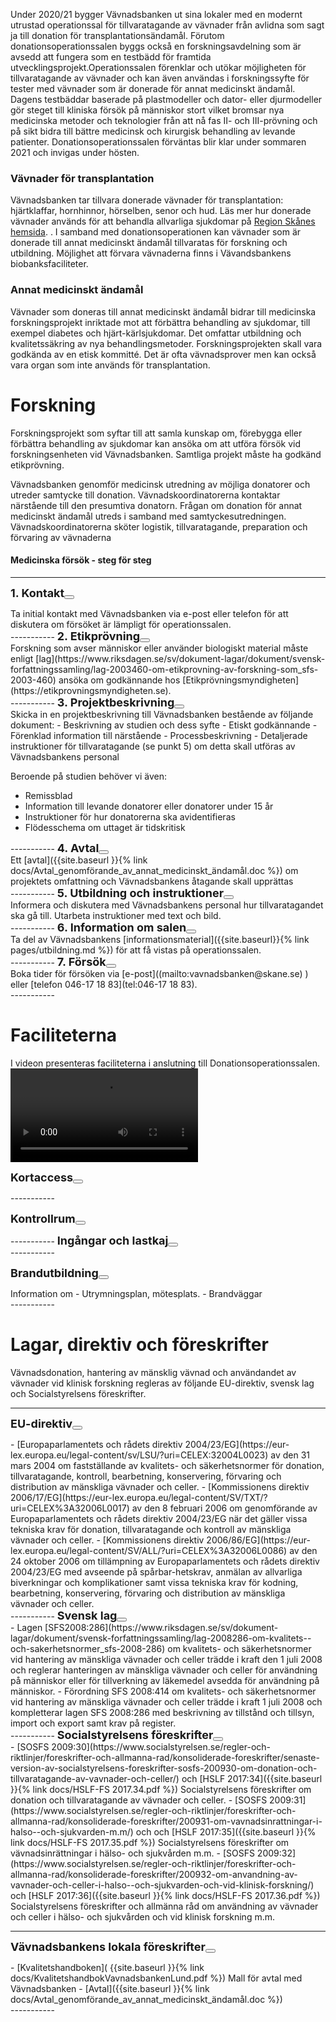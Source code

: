 Under 2020/21 bygger Vävnadsbanken ut sina lokaler med en modernt utrustad operationssal för tillvaratagande av vävnader från avlidna som sagt ja till donation för transplantationsändamål. Förutom donationsoperationssalen byggs också en forskningsavdelning som är avsedd att fungera som en testbädd för framtida utvecklingsprojekt.Operationssalen förenklar och utökar möjligheten för tillvaratagande av vävnader och kan även användas i forskningssyfte för tester med vävnader som är donerade för annat medicinskt ändamål. Dagens testbäddar baserade på plastmodeller och dator- eller djurmodeller gör steget till kliniska försök på människor stort vilket bromsar nya medicinska metoder och teknologier från att nå fas II- och III-prövning och på sikt bidra till bättre medicinsk och kirurgisk behandling av levande patienter. Donationsoperationssalen förväntas blir klar under sommaren 2021 och invigas under hösten.

### Vävnader för transplantation
Vävnadsbanken tar tillvara donerade vävnader för transplantation: hjärtklaffar, hornhinnor, hörselben, senor och hud. Läs mer hur donerade vävnader används för att behandla allvarliga sjukdomar på  [Region Skånes hemsida](https://vard.skane.se/skanes-universitetssjukhus-sus/om-oss/profilomraden/vavnadsbanken/). .  I samband med donationsoperationen kan vävnader som är donerade till annat medicinskt ändamål tillvaratas för forskning och utbildning. Möjlighet att förvara vävnaderna finns i Vävandsbankens biobanksfaciliteter.

### Annat medicinskt ändamål
Vävnader som doneras till annat medicinskt ändamål bidrar till medicinska forskningsprojekt inriktade mot att förbättra behandling av sjukdomar, till exempel diabetes och hjärt-kärlsjukdomar. Det omfattar utbildning och kvalitetssäkring av nya behandlingsmetoder. Forskningsprojekten skall vara godkända av en etisk kommitté. Det är ofta vävnadsprover men kan också vara organ som inte används för transplantation.

# Forskning
Forskningsprojekt som syftar till att samla kunskap om, förebygga eller förbättra behandling av sjukdomar kan ansöka om att utföra försök vid forskningsenheten vid Vävnadsbanken. Samtliga projekt måste ha godkänd etikprövning.

Vävnadsbanken genomför medicinsk utredning av möjliga donatorer och utreder samtycke till donation. Vävnadskoordinatorerna kontaktar närstående till den presumtiva donatorn. Frågan om donation för annat medicinskt ändamål utreds i samband med samtyckesutredningen. Vävnadskoordinatorerna sköter logistik, tillvaratagande, preparation och förvaring av vävnaderna
  
#### Medicinska försök - steg för steg 
-----------
<span style="font-weight: bold;font-size:18px;">1. Kontakt</span><button type="button" class="btn btn-primary btn-circle" id="steg1"><i class="fa fa-plus"></i> 
                            </button>
<div class="content" id="steg1data" markdown="1">              
Ta initial kontakt med Vävnadsbanken via e-post eller telefon för att diskutera om försöket är lämpligt för operationssalen.  
</div>
-----------
<span style="font-weight: bold;font-size:18px;">2. Etikprövning</span><button type="button" class="btn btn-primary btn-circle" id="steg2"><i class="fa fa-plus"></i> 
                            </button>
<div class="content" id="steg2data" markdown="1">              
Forskning som avser människor eller använder biologiskt material måste enligt [lag](https://www.riksdagen.se/sv/dokument-lagar/dokument/svensk-forfattningssamling/lag-2003460-om-etikprovning-av-forskning-som_sfs-2003-460) ansöka om godkännande hos [Etikprövningsmyndigheten](https://etikprovningsmyndigheten.se).
</div>
-----------
<span style="font-weight: bold;font-size:18px;">3. Projektbeskrivning</span><button type="button" class="btn btn-primary btn-circle" id="steg3"><i class="fa fa-plus"></i> 
                            </button>
<div class="content" id="steg3data" markdown="1">              
Skicka in en projektbeskrivning till Vävnadsbanken bestående av följande dokument:
-	Beskrivning av studien och dess syfte
-	Etiskt godkännande
-	Förenklad information till närstående
-	Processbeskrivning
-	Detaljerade instruktioner för tillvaratagande (se punkt 5) om detta skall utföras av Vävnadsbankens personal


Beroende på studien behöver vi även:
- Remissblad
- Information till levande donatorer eller donatorer under 15 år
- Instruktioner för hur donatorerna ska avidentifieras
- Flödesschema om uttaget är tidskritisk
</div>
-----------
<span style="font-weight: bold;font-size:18px;">4. Avtal</span><button type="button" class="btn btn-primary btn-circle" id="steg4"><i class="fa fa-plus"></i> 
                            </button>
<div class="content" id="steg4data" markdown="1">              
Ett [avtal]({{site.baseurl }}{% link docs/Avtal_genomförande_av_annat_medicinskt_ändamål.doc %}) om projektets omfattning och Vävnadsbankens åtagande skall upprättas
</div>
-----------
<span style="font-weight: bold;font-size:18px;">5. Utbildning och instruktioner</span><button type="button" class="btn btn-primary btn-circle" id="steg5"><i class="fa fa-plus"></i> 
                            </button>
<div class="content" id="steg5data" markdown="1">              
Informera och diskutera med Vävnadsbankens personal hur tillvaratagandet ska gå till. Utarbeta instruktioner med text och bild.
</div>
-----------
<span style="font-weight: bold;font-size:18px;"> 6. Information om salen</span><button type="button" class="btn btn-primary btn-circle" id="steg6"><i class="fa fa-plus"></i> 
                            </button>
<div class="content" id="steg6data" markdown="1">              
Ta del av Vävnadsbankens [informationsmaterial]({{site.baseurl}}{% link pages/utbildning.md %}) för att få vistas på operationssalen.
</div>
-----------
<span style="font-weight: bold;font-size:18px;">7. Försök</span><button type="button" class="btn btn-primary btn-circle" id="steg7"><i class="fa fa-plus"></i> 
                            </button>
<div class="content" id="steg7data" markdown="1">              
Boka tider för försöken via [e-post]((mailto:vavnadsbanken@skane.se) ) eller [telefon 046-17 18 83](tel:046-17 18 83). 
</div>
-----------

# Faciliteterna
I videon presenteras faciliteterna i anslutning till Donationsoperationssalen.
<video style="max-width: 100%;" src="/docs/testbadden.mp4/" type="video/mp4" controls="controls"></video>

<span style="font-weight: bold;font-size:18px;">Kortaccess</span><button type="button" class="btn btn-primary btn-circle" id="kort"><i class="fa fa-plus"></i> 
                            </button>
<div class="content" id="kortdata" markdown="1"></div>
-----------

<span style="font-weight: bold;font-size:18px;">Kontrollrum</span><button type="button" class="btn btn-primary btn-circle" id="kontroll"><i class="fa fa-plus"></i> 
                            </button>
<div class="content" id="kontrolldata" markdown="1">
</div>
-----------
<span style="font-weight: bold;font-size:18px;">Ingångar och lastkaj</span><button type="button" class="btn btn-primary btn-circle" id="ingang"><i class="fa fa-plus"></i> 
                            </button>
<div class="content" id="ingangdata" markdown="1">
</div>
-----------



<span style="font-weight: bold;font-size:18px;">Brandutbildning</span><button type="button" class="btn btn-primary btn-circle" id="brand"><i class="fa fa-plus"></i> 
                            </button>
<div class="content" id="branddata" markdown="1">
Information om
- Utrymningsplan, mötesplats.
- Brandväggar
</div>
-----------

# Lagar, direktiv och föreskrifter
Vävnadsdonation, hantering av mänsklig vävnad och användandet av vävnader vid klinisk forskning regleras av följande EU-direktiv, svensk lag och Socialstyrelsens föreskrifter.

-----------

<span style="font-weight: bold;font-size:18px;">EU-direktiv</span><button type="button" class="btn btn-primary btn-circle" id="eu"><i class="fa fa-plus"></i> 
                            </button>
<div class="content" id="eudata" markdown="1">              
- [Europaparlamentets och rådets direktiv 2004/23/EG](https://eur-lex.europa.eu/legal-content/sv/LSU/?uri=CELEX:32004L0023) av den 31 mars 2004 om fastställande av kvalitets- och säkerhetsnormer för donation, tillvaratagande, kontroll, bearbetning, konservering, förvaring och distribution av mänskliga vävnader och celler.
- [Kommissionens direktiv 2006/17/EG](https://eur-lex.europa.eu/legal-content/SV/TXT/?uri=CELEX%3A32006L0017) av den 8 februari 2006 om genomförande av Europaparlamentets och rådets direktiv 2004/23/EG när det gäller vissa tekniska krav för donation, tillvaratagande och kontroll av mänskliga vävnader och celler.
- [Kommissionens direktiv 2006/86/EG](https://eur-lex.europa.eu/legal-content/SV/ALL/?uri=CELEX%3A32006L0086) av den 24 oktober 2006 om tillämpning av Europaparlamentets och rådets direktiv 2004/23/EG med avseende på spårbar-hetskrav, anmälan av allvarliga biverkningar och komplikationer samt vissa tekniska krav för kodning, bearbetning, konservering, förvaring och distribution av mänskliga vävnader och celler.
</div>
-----------
<span style="font-weight: bold;font-size:18px;">Svensk lag</span><button type="button" class="btn btn-primary btn-circle" id="se"><i class="fa fa-plus"></i> 
                            </button>
<div class="content" id="sedata" markdown="1">
- Lagen [SFS2008:286](https://www.riksdagen.se/sv/dokument-lagar/dokument/svensk-forfattningssamling/lag-2008286-om-kvalitets--och-sakerhetsnormer_sfs-2008-286) om kvalitets- och säkerhetsnormer vid hantering av mänskliga vävnader och celler trädde i kraft den 1 juli 2008 och reglerar hanteringen av mänskliga vävnader och celler för användning på människor eller för tillverkning av läkemedel avsedda för användning på människor. 
- Förordning SFS 2008:414 om kvalitets- och säkerhetsnormer vid hantering av mänskliga vävnader och celler trädde i kraft 1 juli 2008 och kompletterar lagen SFS 2008:286 med beskrivning av tillstånd och tillsyn, import och export samt krav på register.
</div>
-----------
<span style="font-weight: bold;font-size:18px;">Socialstyrelsens föreskrifter</span><button type="button" class="btn btn-primary btn-circle" id="sos"><i class="fa fa-plus"></i> 
                            </button>
<div class="content" id="sosdata" markdown="1">
- [SOSFS 2009:30](https://www.socialstyrelsen.se/regler-och-riktlinjer/foreskrifter-och-allmanna-rad/konsoliderade-foreskrifter/senaste-version-av-socialstyrelsens-foreskrifter-sosfs-200930-om-donation-och-tillvaratagande-av-vavnader-och-celler/) och [HSLF 2017:34]({{site.baseurl }}{% link docs/HSLF-FS 2017.34.pdf %}) Socialstyrelsens föreskrifter om donation och tillvaratagande av vävnader och celler.
- [SOSFS 2009:31](https://www.socialstyrelsen.se/regler-och-riktlinjer/foreskrifter-och-allmanna-rad/konsoliderade-foreskrifter/200931-om-vavnadsinrattningar-i-halso--och-sjukvarden-m.m/) och och [HSLF 2017:35]({{site.baseurl }}{% link docs/HSLF-FS 2017.35.pdf %}) Socialstyrelsens föreskrifter om vävnadsinrättningar i hälso- och sjukvården m.m.
- [SOSFS 2009:32](https://www.socialstyrelsen.se/regler-och-riktlinjer/foreskrifter-och-allmanna-rad/konsoliderade-foreskrifter/200932-om-anvandning-av-vavnader-och-celler-i-halso--och-sjukvarden-och-vid-klinisk-forskning/) och [HSLF 2017:36]({{site.baseurl }}{% link docs/HSLF-FS 2017.36.pdf %}) Socialstyrelsens föreskrifter och allmänna råd om användning av vävnader och celler i hälso- och sjukvården och vid klinisk forskning m.m.

</div>

-----------
<span style="font-weight: bold;font-size:18px;">Vävnadsbankens lokala föreskrifter</span><button type="button" class="btn btn-primary btn-circle" id="loc"><i class="fa fa-plus"></i> 
                            </button>
<div class="content" id="locdata" markdown="1">
- [Kvalitetshandboken]( {{site.baseurl }}{% link docs/KvalitetshandbokVavnadsbankenLund.pdf %})
Mall för avtal med Vävnadsbanken
- [Avtal]({{site.baseurl }}{% link docs/Avtal_genomförande_av_annat_medicinskt_ändamål.doc %})
</div>
-----------